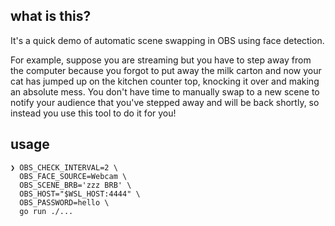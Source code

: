 ## what is this?

It's a quick demo of automatic scene swapping in OBS using face detection.

For example, suppose you are streaming but you have to step away from the
computer because you forgot to put away the milk carton and now your cat has
jumped up on the kitchen counter top, knocking it over and making an absolute
mess. You don't have time to manually swap to a new scene to notify your
audience that you've stepped away and will be back shortly, so instead you use
this tool to do it for you!

## usage

```console
❯ OBS_CHECK_INTERVAL=2 \
  OBS_FACE_SOURCE=Webcam \
  OBS_SCENE_BRB='zzz BRB' \
  OBS_HOST="$WSL_HOST:4444" \
  OBS_PASSWORD=hello \
  go run ./...
```
